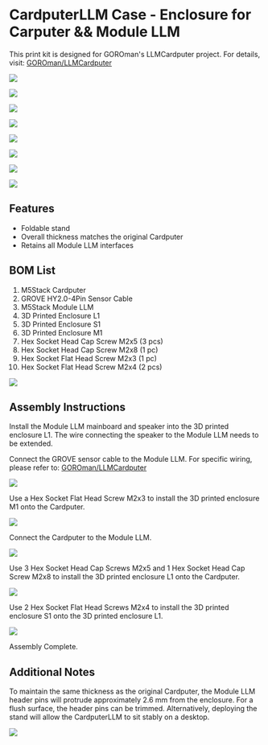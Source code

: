 # CardputerLLM Case - Enclosure for Carputer && Module LLM

This print kit is designed for GOROman's LLMCardputer project. For details, visit: [GOROman/LLMCardputer](https://github.com/GOROman/LLMCardputer)

![](assets/20251001163056.jpg)

![](assets/20251001163049.jpg)

![](assets/20251001163103.jpg)

![](assets/20251001163031.jpg)

![](assets/20251001163117.jpg)

![](assets/20251001163110.jpg)

![](assets/20251001163039.jpg)

![](assets/20251001163016.jpg)

## Features

- Foldable stand
- Overall thickness matches the original Cardputer
- Retains all Module LLM interfaces

## BOM List

1. M5Stack Cardputer
2. GROVE HY2.0-4Pin Sensor Cable
3. M5Stack Module LLM
4. 3D Printed Enclosure L1
5. 3D Printed Enclosure S1
6. 3D Printed Enclosure M1
7. Hex Socket Head Cap Screw M2x5 (3 pcs)
8. Hex Socket Head Cap Screw M2x8 (1 pc)
9. Hex Socket Flat Head Screw M2x3 (1 pc)
10. Hex Socket Flat Head Screw M2x4 (2 pcs)

![](assets/Snipaste_2025-10-01_16-40-41.png)

## Assembly Instructions

Install the Module LLM mainboard and speaker into the 3D printed enclosure L1. The wire connecting the speaker to the Module LLM needs to be extended.

Connect the GROVE sensor cable to the Module LLM. For specific wiring, please refer to: [GOROman/LLMCardputer](https://github.com/GOROman/LLMCardputer)

![](assets/20251001163130.jpg)

Use a Hex Socket Flat Head Screw M2x3 to install the 3D printed enclosure M1 onto the Cardputer.

![](assets/20251001163123.jpg)

Connect the Cardputer to the Module LLM.

![](assets/20251001163139.jpg)

Use 3 Hex Socket Head Cap Screws M2x5 and 1 Hex Socket Head Cap Screw M2x8 to install the 3D printed enclosure L1 onto the Cardputer.

![](assets/20251001163146.jpg)

Use 2 Hex Socket Flat Head Screws M2x4 to install the 3D printed enclosure S1 onto the 3D printed enclosure L1.

![](assets/20251001163158.jpg)

Assembly Complete.

## Additional Notes

To maintain the same thickness as the original Cardputer, the Module LLM header pins will protrude approximately 2.6 mm from the enclosure. For a flush surface, the header pins can be trimmed. Alternatively, deploying the stand will allow the CardputerLLM to sit stably on a desktop.

![](assets/20251001171941.jpg)